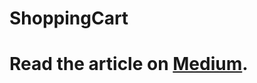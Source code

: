 # ShoppingCart
# Read the article on  [Medium](https://medium.com/@nikhil.cse16/android-room-database-use-case-in-kotlin-mvvm-dagger-hilt-d77527bedd3c).
